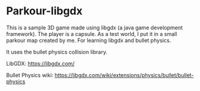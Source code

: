 # Parkour-libgdx
This is a sample 3D game made using libgdx (a java game development framework). The player is a capsule. As a test world, I put it in a small parkour map created by me.
For learning libgdx and bullet physics.

It uses the bullet physics collision library.

LibGDX: https://libgdx.com/

Bullet Physics wiki: https://libgdx.com/wiki/extensions/physics/bullet/bullet-physics
